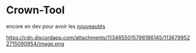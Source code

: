 # Crown-Tool

encore en dev pour avoir les [nouveautés ](https://discord.gg/blackdev)

https://cdn.discordapp.com/attachments/1134655015798186145/1136799522715090954/image.png

